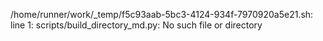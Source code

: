 /home/runner/work/_temp/f5c93aab-5bc3-4124-934f-7970920a5e21.sh: line 1: scripts/build_directory_md.py: No such file or directory
